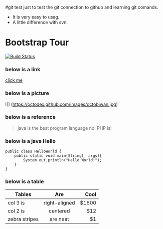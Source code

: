 #git test
just to test the git connection to github and learning git comands.
* It is very easy to usag.
* A little difference with svn.

# Bootstrap Tour
[![Build Status](https://img.shields.io/badge/testdir-passing-green.svg)](https://github.com/keitsi/testdir)

### below is a link
[click me](https://github.com/keitsi/testdir)

### below is a picture
![]
(https://octodex.github.com/images/octobiwan.jpg)

### below is a reference
>java is the best program language
>no! PHP is!

### below is a java Hello
```
public class HelloWorld {
    public static void main(String[] args){
        System.out.println("Hello World!");
    }
}
```

### below is a table
| Tables        | Are           | Cool  |
| ------------- |:-------------:| -----:|
| col 3 is      | right-aligned | $1600 |
| col 2 is      | centered      |   $12 |
| zebra stripes | are neat      |    $1 |